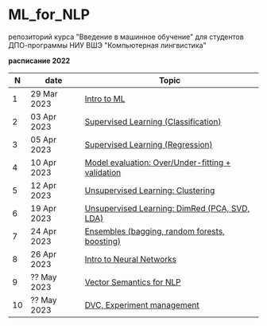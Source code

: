 # ML_for_NLP
репозиторий курса "Введение в машинное обучение" для студентов ДПО-программы НИУ ВШЭ "Компьютерная лингвистика"


**расписание 2022** 

|N|date|Topic|
|--|--|--|
|1|29 Mar 2023|[Intro to ML](https://github.com/nstsj/ML_for_NLP/blob/main/1_intro%2Bclassification/intro_to_ML.pdf)|
|2|03 Apr 2023|[Supervised Learning (Classification)](https://github.com/nstsj/ML_for_NLP/tree/main/2_classification)|
|3|05 Apr 2023|[Supervised Learning (Regression)](https://github.com/nstsj/ML_for_NLP/blob/main/3_regressions/class3_Regression-Texts.ipynb)|
|4|10 Apr 2023|[Model evaluation: Over/Under-fitting + validation](https://github.com/nstsj/ML_for_NLP/blob/main/4_fitting%2Beval/class4_overfitting_validation.ipynb)|
|5|12 Apr 2023|[Unsupervised Learning: Clustering](https://github.com/nstsj/ML_for_NLP/blob/main/5_clustering/dimred%2Bclustering.ipynb)|
|6|19 Apr 2023|[Unsupervised Learning: DimRed (PCA, SVD, LDA)](https://github.com/nstsj/ML_for_NLP/blob/main/6_dimred/dimred_for_texts(LDA%2BLSA).ipynb)|
|7|24 Apr 2023|[Ensembles (bagging, random forests, boosting)](https://github.com/nstsj/ML_for_NLP/blob/main/7_ensembles/ensembles_ML-texts.ipynb)|
|8|26 Apr 2023|[Intro to Neural Networks](https://github.com/nstsj/ML_for_NLP/blob/main/8_nn/NN_intro_theory.ipynb)|
|9|?? May 2023|[Vector Semantics for NLP]()|
|10|?? May 2023|[DVC, Experiment management]()|


